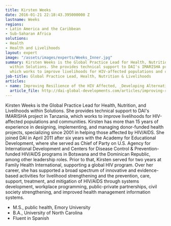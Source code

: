 ```yaml
---
title: Kirsten Weeks
date: 2016-01-21 22:18:43.395000000 Z
lastname: Weeks
regions:
- Latin America and the Caribbean
- Sub-Saharan Africa
solutions:
- Health
- Health and Livelihoods
layout: expert
image: "/assets/images/experts/Weeks_Inner.jpg"
summary: Kirsten Weeks is the Global Practice Lead for Health, Nutrition, and Livelihoods
  within Solutions. She provides technical support to DAI's IMARISHA project in Tanzania,
  which works to improve livelihoods for HIV-affected populations and communities.
job-title: Global Practice Lead, Health, Nutrition & Livelihoods
articles:
- name: Improving Resilience of the HIV Affected, _Developing Alternatives_
  article_file: http://dai-global-developments.com/articles/improving-resilience-of-the-hiv-affected%E2%80%A8.html
---
```


Kirsten Weeks is the Global Practice Lead for Health, Nutrition, and Livelihoods within Solutions. She provides technical support to DAI's IMARISHA project in Tanzania, which works to improve livelihoods for HIV-affected populations and communities. Kirsten has more than 15 years of experience in designing, implementing, and managing donor-funded health projects, specializing since 2001 in helping those affected by HIV/AIDS. She joined DAI in April 2011 after six years with the Academy for Educational Development, where she served as Chief of Party on U.S. Agency for International Development and Centers for Disease Control & Prevention-funded HIV/AIDS programs in Botswana and the Dominican Republic, among other leadership roles. Prior to that, Kirsten served for two years at Family Health International, supporting a global HIV program. Over her career, she has supported a broad spectrum of innovative and evidence-based activities for livelihood strengthening and the prevention, care, support, treatment, and mitigation of HIV/AIDS through systems development, workplace programming, public-private partnerships, civil society strengthening, and improved health management information systems.

* M.S., public health, Emory University
* B.A., University of North Carolina
* Fluent in Spanish
